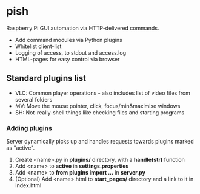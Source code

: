# pish

Raspberry Pi GUI automation via HTTP-delivered commands.

- Add command modules via Python plugins
- Whitelist client-list
- Logging of access, to stdout and access.log
- HTML-pages for easy control via browser

## Standard plugins list

- VLC: Common player operations - also includes list of video files from several folders
- MV: Move the mouse pointer, click, focus/min&maximise windows
- SH: Not-really-shell things like checking files and starting programs

### Adding plugins

Server dynamically picks up and handles requests towards plugins marked as "active".

1. Create &lt;name>.py in **plugins/** directory, with a **handle(str)** function
2. Add &lt;name> to **active** in **settings.properties**
3. Add &lt;name> to **from plugins import ...** in **server.py**
4. (Optional) Add &lt;name>.html to **start_pages/** directory and a link to it in index.html
